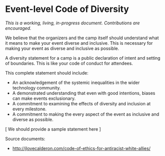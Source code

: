 # Event-level Code of Diversity

_This is a working, living, in-progress document. Contributions are encouraged._

We believe that the organizers and the camp itself should understand what it means to make your event diverse and inclusive. 
This is necessary for making your event as diverse and inclusive as possible. 

A diversity statement for a camp is a public declaration of intent and setting of boundaries. This is like your code of conduct for attendees.

This complete statement should include:

* An acknowledgement of the systemic inequalities in the wider technology community.
* A demonstrated understanding that even with good intentions,  biases can make events exclusionary.
* A commitment to examining the effects of diversity and inclusion at every milestone.
* A commitment to making the every aspect of the event as inclusive and diverse as possible.

\[ We should provide a sample statement here \]

Source documents:

* http://jlovecalderon.com/code-of-ethics-for-antiracist-white-allies/

